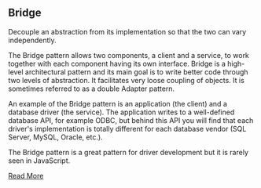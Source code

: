 ## Bridge
Decouple an abstraction from its implementation so that the two can vary independently.

The Bridge pattern allows two components, a client and a service, to work together with each component having its own interface. Bridge is a high-level architectural pattern and its main goal is to write better code through two levels of abstraction. It facilitates very loose coupling of objects. It is sometimes referred to as a double Adapter pattern.

An example of the Bridge pattern is an application (the client) and a database driver (the service). The application writes to a well-defined database API, for example ODBC, but behind this API you will find that each driver's implementation is totally different for each database vendor (SQL Server, MySQL, Oracle, etc.).

The Bridge pattern is a great pattern for driver development but it is rarely seen in JavaScript.

[Read More](https://www.dofactory.com/javascript/bridge-design-pattern)
